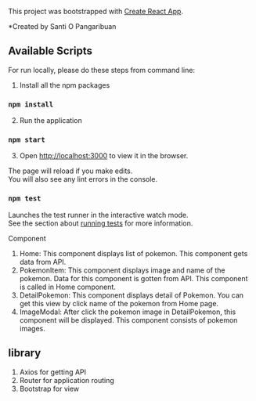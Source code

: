 This project was bootstrapped with [Create React App](https://github.com/facebook/create-react-app).

*Created by Santi O Pangaribuan

## Available Scripts

For run locally, please do these steps from command line:
1. Install all the npm packages
### `npm install`
2. Run the application
### `npm start`
3. Open [http://localhost:3000](http://localhost:3000) to view it in the browser.

The page will reload if you make edits.<br />
You will also see any lint errors in the console.

### `npm test`

Launches the test runner in the interactive watch mode.<br />
See the section about [running tests](https://facebook.github.io/create-react-app/docs/running-tests) for more information.

Component
1. Home: This component displays list of pokemon. This component gets data from API.
2. PokemonItem: This component displays image and name of the pokemon. Data for this component is gotten from API. This component is called in Home component.
3. DetailPokemon: This component displays detail of Pokemon. You can get this view by click name of the pokemon from Home page.
4. ImageModal: After click the pokemon image in DetailPokemon, this component will be displayed. This component consists of pokemon images.

## library
1. Axios for getting API
2. Router for application routing
3. Bootstrap for view
